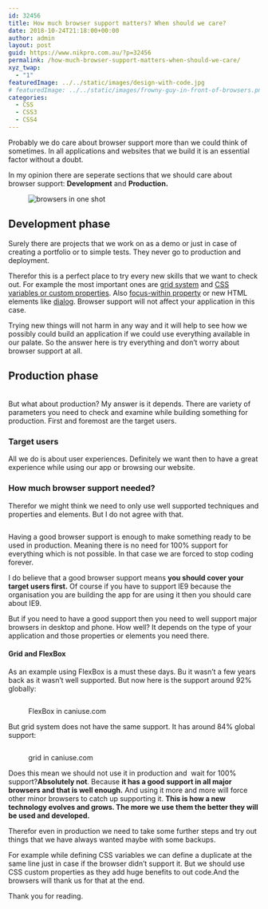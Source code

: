 ```yaml
---
id: 32456
title: How much browser support matters? When should we care?
date: 2018-10-24T21:18:00+00:00
author: admin
layout: post
guid: https://www.nikpro.com.au/?p=32456
permalink: /how-much-browser-support-matters-when-should-we-care/
xyz_twap:
  - "1"
featuredImage: ../../static/images/design-with-code.jpg
# featuredImage: ../../static/images/frowny-guy-in-front-of-browsers.png
categories:
  - CSS
  - CSS3
  - CSS4
---
```

Probably we do care about browser support more than we could think of sometimes. In all applications and websites that we build it is an essential factor without a doubt.

In my opinion there are seperate sections that we should care about browser support: **Development** and **Production.**<figure class="wp-block-image">

<img src="https://www.nikpro.com.aubrowsers-in-one-shot.jpg" alt="browsers in one shot" class="wp-image-32459" srcset="https://testgatsby.localbrowsers-in-one-shot.jpg 2000w, https://testgatsby.localbrowsers-in-one-shot-300x116.jpg 300w, https://testgatsby.localbrowsers-in-one-shot-768x297.jpg 768w, https://testgatsby.localbrowsers-in-one-shot-1024x396.jpg 1024w, https://testgatsby.localbrowsers-in-one-shot-1568x607.jpg 1568w" sizes="(max-width: 2000px) 100vw, 2000px" /> </figure> 

## Development phase

Surely there are projects that we work on as a demo or just in case of creating a portfolio or to simple tests. They never go to production and deployment.

Therefor this is a perfect place to try every new skills that we want to check out. For example the most important ones are [grid system](https://www.nikpro.com.au/css-grid-layout-review-with-examples-part-1/) and [CSS variables or custom properties](https://www.nikpro.com.au/css-custom-properties-or-variables-with-more-examples/). Also [focus-within property](https://www.nikpro.com.au/the-css4-focus-within-selector-is-explained-with-examples/) or new HTML elements like [dialog](https://www.nikpro.com.au/how-to-create-pop-ups-or-a-modal-using-the-new-html-dialog-element/). Browser support will not affect your application in this case.

Trying new things will not harm in any way and it will help to see how we possibly could build an application if we could use everything available in our palate. So the answer here is try everything and don&#8217;t worry about browser support at all.

## Production phase<figure class="wp-block-image">

<img src="https://www.nikpro.com.auproduction-phase.jpg" alt="" class="wp-image-32460" srcset="https://testgatsby.localproduction-phase.jpg 1024w, https://testgatsby.localproduction-phase-300x150.jpg 300w, https://testgatsby.localproduction-phase-768x384.jpg 768w" sizes="(max-width: 1024px) 100vw, 1024px" /> </figure> 

But what about production? My answer is it depends. There are variety of parameters you need to check and examine while building something for production. First and foremost are the target users.

### Target users

All we do is about user experiences. Definitely we want then to have a great experience while using our app or browsing our website. 

### How much browser support needed?

Therefor we might think we need to only use well supported techniques and properties and elements. But I do not agree with that.<figure class="wp-block-image">

<img src="https://www.nikpro.com.auall-browsers.jpg" alt="" class="wp-image-32458" srcset="https://testgatsby.localall-browsers.jpg 600w, https://testgatsby.localall-browsers-300x158.jpg 300w" sizes="(max-width: 600px) 100vw, 600px" /> </figure> 

Having a good browser support is enough to make something ready to be used in production. Meaning there is no need for 100% support for everything which is not possible. In that case we are forced to stop coding forever.

I do believe that a good browser support means **you should cover your target users first.** Of course if you have to support IE9 because the organisation you are building the app for are using it then you should care about IE9.&nbsp;

But if you need to have a good support then you need to well support major browsers in desktop and phone. How well? It depends on the type of your application and those properties or elements you need there.

#### Grid and FlexBox

As an example using FlexBox is a must these days. Bu it wasn&#8217;t a few years back as it wasn&#8217;t well supported. But now here is the support around 92% globally:<figure class="wp-block-image">

<img src="https://www.nikpro.com.auflexboxsupport.png" alt="" class="wp-image-32461" srcset="https://testgatsby.localflexboxsupport.png 1272w, https://testgatsby.localflexboxsupport-300x144.png 300w, https://testgatsby.localflexboxsupport-768x370.png 768w, https://testgatsby.localflexboxsupport-1024x493.png 1024w" sizes="(max-width: 1272px) 100vw, 1272px" /> <figcaption>FlexBox in caniuse.com</figcaption></figure> 

But grid system does not have the same support. It has around 84% global support:<figure class="wp-block-image">

<img src="https://www.nikpro.com.augrid-support.png" alt="" class="wp-image-32462" srcset="https://testgatsby.localgrid-support.png 1254w, https://testgatsby.localgrid-support-300x143.png 300w, https://testgatsby.localgrid-support-768x366.png 768w, https://testgatsby.localgrid-support-1024x488.png 1024w" sizes="(max-width: 1254px) 100vw, 1254px" /> <figcaption>grid in caniuse.com</figcaption></figure> 

Does this mean we should not use it in production and&nbsp; wait for 100% support?**Absolutely not**. Because **it has a good support in all major browsers and that is well enough.** And using it more and more will force other minor browsers to catch up supporting it. **This is how a new technology evolves and grows. The more we use them the better they will be used and developed.**

Therefor even in production we need to take some further steps and try out things that we have always wanted maybe with some backups. 

For example while defining CSS variables we can define a duplicate at the same line just in case if the browser didn&#8217;t support it. But we should use CSS custom properties as they add huge benefits to out code.And the browsers will thank us for that at the end.

Thank you for reading.